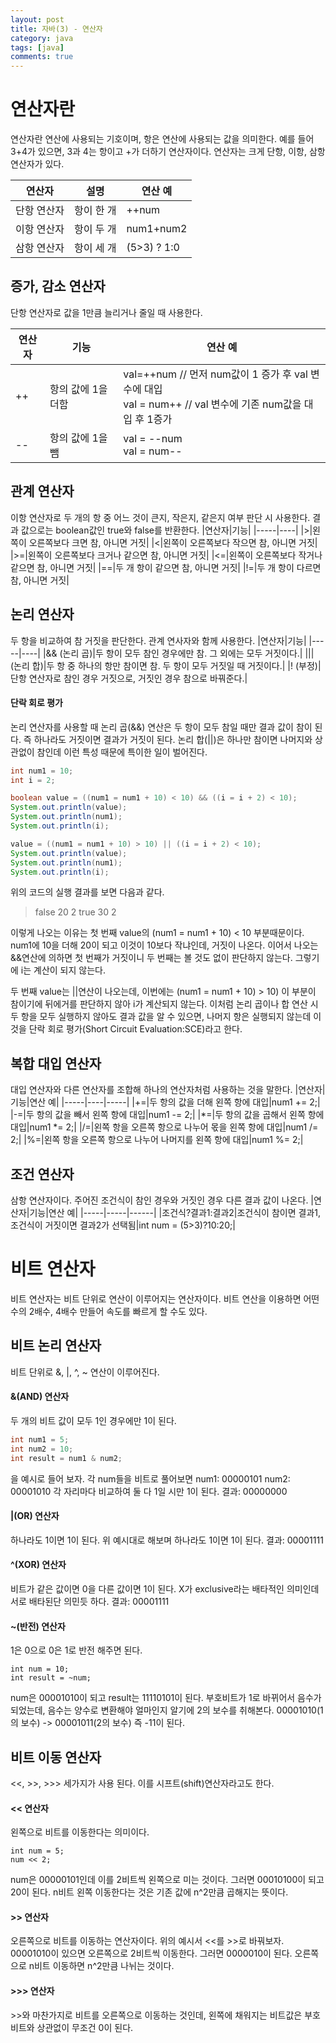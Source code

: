 ```yaml
---
layout: post
title: 자바(3) - 연산자
category: java
tags: [java]
comments: true
---
```


# 연산자란
연산자란 연산에 사용되는 기호이며, 항은 연산에 사용되는 값을 의미한다. 예를 들어 3+4가 있으면, 3과 4는 항이고 +가 더하기 연산자이다.
연산자는 크게 단항, 이항, 삼항 연산자가 있다.

|연산자|설명|연산 예|
|-----|---|--------|
|단항 연산자|항이 한 개|++num|
|이항 연산자|항이 두 개|num1+num2|
|삼항 연산자|항이 세 개|(5>3) ? 1:0|

## 증가, 감소 연산자
단항 연산자로 값을 1만큼 늘리거나 줄일 때 사용한다.

|연산자|기능|연산 예|
|-----|----|-----|
|++|항의 값에 1을 더함|val=++num // 먼저 num값이 1 증가 후 val 변수에 대입 <br> val = num++ // val 변수에 기존 num값을 대입 후 1증가|
|--|항의 값에 1을 뺌|val = --num <br> val = num--|

## 관계 연산자
이항 연산자로 두 개의 항 중 어느 것이 큰지, 작은지, 같은지 여부 판단 시 사용한다. 결과 값으로는 boolean값인 true와 false를 반환한다.
|연산자|기능|
|-----|----|
|>|왼쪽이 오른쪽보다 크면 참, 아니면 거짓|
|<|왼쪽이 오른쪽보다 작으면 참, 아니면 거짓|
|>=|왼쪽이 오른쪽보다 크거나 같으면 참, 아니면 거짓|
|<=|왼쪽이 오른쪽보다 작거나 같으면 참, 아니면 거짓|
|==|두 개 항이 같으면 참, 아니면 거짓|
|!=|두 개 항이 다르면 참, 아니면 거짓|

## 논리 연산자
두 항을 비교하여 참 거짓을 판단한다. 관계 연사자와 함께 사용한다.
|연산자|기능|
|-----|----|
|&& (논리 곱)|두 항이 모두 참인 경우에만 참. 그 외에는 모두 거짓이다.|
|\|\| (논리 합)|두 항 중 하나의 항만 참이면 참. 두 항이 모두 거짓일 때 거짓이다.|
|! (부정)|단항 연산자로 참인 경우 거짓으로, 거짓인 경우 참으로 바꿔준다.|

#### 단락 회로 평가
논리 연산자를 사용할 때 논리 곱(&&) 연산은 두 항이 모두 참일 때만 결과 값이 참이 된다. 즉 하나라도 거짓이면 결과가 거짓이 된다.
논리 합(||)은 하나만 참이면 나머지와 상관없이 참인데 이런 특성 때문에 특이한 일이 벌어진다.
```java
int num1 = 10;
int i = 2;

boolean value = ((num1 = num1 + 10) < 10) && ((i = i + 2) < 10);
System.out.println(value);
System.out.println(num1);
System.out.println(i);

value = ((num1 = num1 + 10) > 10) || ((i = i + 2) < 10);
System.out.println(value);
System.out.println(num1);
System.out.println(i);
```
위의 코드의 실행 결과를 보면 다음과 같다.
> false
> 20
> 2
> true
> 30
> 2

이렇게 나오는 이유는 첫 번째 value의 (num1 = num1 + 10) < 10 부분때문이다. num1에 10을 더해 20이 되고 이것이 10보다 작냐인데, 거짓이 나온다.
이어서 나오는 &&연산에 의하면 첫 번째가 거짓이니 두 번째는 볼 것도 없이 판단하지 않는다. 그렇기에 i는 계산이 되지 않는다.

두 번째 value는 ||연산이 나오는데, 이번에는 (num1 = num1 + 10) > 10) 이 부분이 참이기에 뒤에거를 판단하지 않아 i가 계산되지 않는다.
이처럼 논리 곱이나 합 연산 시 두 항을 모두 실행하지 않아도 결과 값을 알 수 있으면, 나머지 항은 실행되지 않는데 이것을 단락 회로 평가(Short Circuit Evaluation:SCE)라고 한다.

## 복합 대입 연산자
대입 연산자와 다른 연산자를 조합해 하나의 연산자처럼 사용하는 것을 말한다.
|연산자|기능|연산 예|
|-----|----|-----|
|+=|두 항의 값을 더해 왼쪽 항에 대입|num1 += 2;|
|-=|두 항의 값을 빼서 왼쪽 항에 대입|num1 -= 2;|
|\*=|두 항의 값을 곱해서 왼쪽 항에 대입|num1 \*= 2;|
|/=|왼쪽 항을 오른쪽 항으로 나누어 몫을 왼쪽 항에 대입|num1 /= 2;|
|%=|왼쪽 항을 오른쪽 항으로 나누어 나머지를 왼쪽 항에 대입|num1 %= 2;|

## 조건 연산자
삼항 연산자이다. 주어진 조건식이 참인 경우와 거짓인 경우 다른 결과 값이 나온다.
|연산자|기능|연산 예|
|-----|-----|------|
|조건식?결과1:결과2|조건식이 참이면 결과1, 조건식이 거짓이면 결과2가 선택됨|int num = (5>3)?10:20;|

# 비트 연산자
비트 연산자는 비트 단위로 연산이 이루어지는 연산자이다. 비트 연산을 이용하면 어떤 수의 2배수, 4배수 만들어 속도를 빠르게 할 수도 있다.

## 비트 논리 연산자
비트 단위로 &, |, ^, ~ 연산이 이루어진다.

#### &(AND) 연산자
두 개의 비트 값이 모두 1인 경우에만 1이 된다.
```java
int num1 = 5;
int num2 = 10;
int result = num1 & num2;
```
을 예시로 들어 보자.
각 num들을 비트로 풀어보면
num1: 00000101
num2: 00001010
각 자리마다 비교하여 둘 다 1일 시만 1이 된다.
결과: 00000000

#### |(OR) 연산자
하나라도 1이면 1이 된다.
위 예시대로 해보며 하나라도 1이면 1이 된다.
결과: 00001111

#### ^(XOR) 연산자
비트가 같은 값이면 0을 다른 값이면 1이 된다. X가 exclusive라는 배타적인 의미인데 서로 배타된단 의민듯 하다.
결과: 00001111

#### ~(반전) 연산자
1은 0으로 0은 1로 반전 해주면 된다.
```
int num = 10;
int result = ~num;
```
num은 00001010이 되고
result는 11110101이 된다. 부호비트가 1로 바뀌어서 음수가 되었는데, 음수는 양수로 변환해야 얼마인지 알기에 2의 보수를 취해본다.
00001010(1의 보수) -> 00001011(2의 보수) 즉 -11이 된다.

## 비트 이동 연산자
<<, >>, >>> 세가지가 사용 된다. 이를 시프트(shift)연산자라고도 한다.

#### << 연산자
왼쪽으로 비트를 이동한다는 의미이다.
```
int num = 5;
num << 2;
```
num은 00000101인데 이를 2비트씩 왼쪽으로 미는 것이다.
그러면 00010100이 되고 20이 된다. 
n비트 왼쪽 이동한다는 것은 기존 값에 n^2만큼 곱해지는 뜻이다.

#### >> 연산자
오른쪽으로 비트를 이동하는 연산자이다.
위의 예시서 <<를 >>로 바꿔보자.
00001010이 있으면 오른쪽으로 2비트씩 이동한다. 그러면 0000010이 된다.
오른쪽으로 n비트 이동하면 n^2만큼 나뉘는 것이다.

#### >>> 연산자
\>\>와 마찬가지로 비트를 오른쪽으로 이동하는 것인데, 왼쪽에 채워지는 비트값은 부호 비트와 상관없이 무조건 0이 된다.
